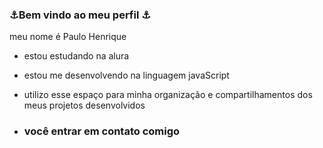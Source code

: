 ### ⚓Bem vindo ao meu perfil ⚓

meu nome é Paulo Henrique

- estou estudando na alura

- estou me desenvolvendo na linguagem  javaScript

- utilizo esse espaço para minha organização e compartilhamentos dos meus projetos desenvolvidos

- ### você entrar em contato comigo
